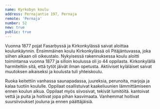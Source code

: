 ```yaml
---
name: Kyrkobyn koulu
address: Pernajantie 197, Pernaja
remote: 'Pernaja'
number: 52
new: true
public: true
---
```

Vuonna 1877 pojat Fasarbyssä ja Kirkonkylässä saivat aloittaa koulunkäynnin. Ensimmäinen koulu Kirkonkylässä oli Pitäjäntuvassa, joka siihen aikaan oli oikeustalo. Nykyisessä rakennuksessa koulu aloitti toimintansa vuonna 1877 ja silloin koulussa oli jo 44 oppilasta. Kirkonkylällä harmiteltiin sitä, että tytöt jäivät ilman opetusta. Aktiiviset kyläläiset saivat muutoksen aikaiseksi ja koulusta tuli yhteiskoulu.

Ruoka keitettiin vanhassa saunapadassa, juureksia, perunoita, marjoja ja kalaa tuotiin koululle. Oppilaat osallistuivat kaakeliuunien lämmittämiseen ennen koulun alkua. Oppilaat myös siivosivat, tekivät lumitöitä. kantoivat vettä ja puita ja hoitivat jopa pihan kasvimaata. Vanhemmat hoitivat suursiivoukset jouluna ja ennen päättäjäisiä.
